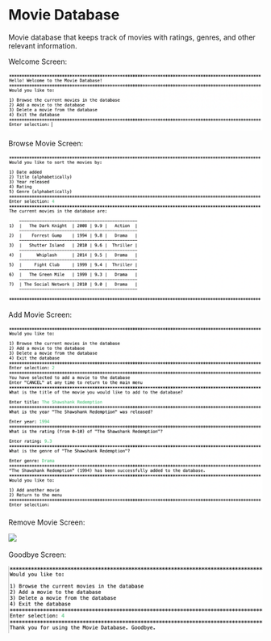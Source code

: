 # Movie Database
Movie database that keeps track of movies with ratings, genres, and other relevant information.

Welcome Screen:

![](Welcome.png)

Browse Movie Screen:

![](Sort_Movies.png)

Add Movie Screen:

![](Add_Movie.png)

Remove Movie Screen:

![](Remove_Movie.png)

Goodbye Screen:

![](Goodbye.png)
